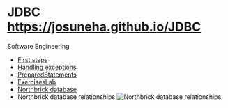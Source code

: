# JDBC https://josuneha.github.io/JDBC
Software Engineering


- [First steps](https://josuneha.github.io/JDBC/JDBCTutorial)
- [Handling exceptions](https://josuneha.github.io/JDBC/JDBCTutorial2)
- [PreparedStatements](https://josuneha.github.io/JDBC/JDBCTutorial3)
- [ExercisesLab](https://josuneha.github.io/JDBC/ExercisesLab)
- [Northbrick database](https://josuneha.github.io/JDBC/northbrick.mdb)
- Northbrick database relationships
  ![Northbrick database relationships](https://josuneha.github.io/JDBC/images/Relationships.JPG)



